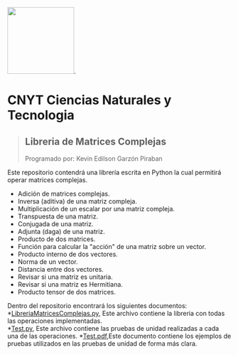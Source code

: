<img src="https://upload.wikimedia.org/wikipedia/commons/2/2f/Escuela_Colombiana_de_Ingenier%C3%ADa_2.jpg" width="150">.

# CNYT Ciencias Naturales y Tecnologia
> ## Libreria de Matrices Complejas
>Programado por: Kevin Edilson Garzón Piraban

Este repositorio contendrá una librería escrita en Python la cual permitirá operar matrices complejas.  
 * Adición de matrices complejas.  
 * Inversa (aditiva) de una matriz compleja.  
 * Multiplicación de un escalar por una matriz compleja.  
 * Transpuesta de una matriz.  
 * Conjugada de una matriz.  
 * Adjunta (daga) de una matriz.  
 * Producto de dos matrices.  
 * Función para calcular la "acción" de una matriz sobre un vector.  
 * Producto interno de dos vectores.  
 * Norma de un vector.  
 * Distancia entre dos vectores.  
 * Revisar si una matriz es unitaria.  
 * Revisar si una matriz es Hermitiana.  
 * Producto tensor de dos matrices.   
 
Dentro del repositorio encontrará los siguientes documentos:
  *[LibreriaMatricesComplejas.py](https://github.com/KevinEGP/LibreriaMatricesComplejas/blob/master/LibreriaMatricesComplejas.py), Este archivo contiene la libreria con todas las operaciones implementadas.  
  *[Test.py](https://github.com/KevinEGP/LibreriaMatricesComplejas/blob/master/Test.py), Este archivo contiene las pruebas de unidad realizadas a cada una de las operaciones.
  *[Test.pdf](https://github.com/KevinEGP/LibreriaMatricesComplejas/blob/master/Test.pdf),Este documento contiene los ejemplos de pruebas utilizados en las pruebas de unidad de forma más clara.
